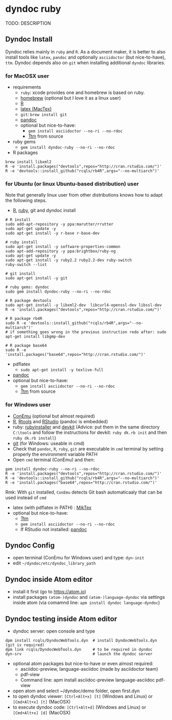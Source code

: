 # dyndoc ruby

TODO: DESCRIPTION

## Dyndoc Install

Dyndoc relies mainly in `ruby` and `R`. As a document maker, it is better to also install tools like `latex`, `pandoc` and optionally `asciidoctor` (but nice-to-have), `ttm`. Dyndoc depends also on `git` when installing additional `dyndoc` libraries.  

### for MacOSX user

* requirements
  * `ruby`: xcode provides one and homebrew is based on ruby.
  * [homebrew](http://brew.sh) (optional but I love it as a linux user)
  * [R](http://cran.r-project.org/bin/macosx/)
  * [latex (MacTex)](http://www.tug.org/mactex/)
  * `git`: `brew install git`
  * [pandoc](https://github.com/jgm/pandoc/releases)
  * optional but nice-to-have:
    * `gem install asciidoctor --no-ri --no-rdoc`
    * [Ttm](http://hutchinson.belmont.ma.us/tth/mml) from source
* ruby gems
  * `gem install dyndoc-ruby --no-ri --no-rdoc`
* R packages
```{bash}
brew install libxml2
R -e 'install.packages("devtools",repos="http://cran.rstudio.com/")'
R -e 'devtools::install_github("rcqls/rb4R",args="--no-multiarch")'
```

### for Ubuntu (or linux Ubuntu-based distribution) user

Note that generally linux user from other distributions knows how to adapt the following steps.

* [R](http://sites.psu.edu/theubunturblog/installing-r-in-ubuntu/),  [ruby](https://www.brightbox.com/docs/ruby/ubuntu/), git and dyndoc install
```{bash}
# R install
sudo add-apt-repository -y ppa:marutter/rrutter
sudo apt-get update -y
sudo apt-get install -y r-base r-base-dev

# ruby install
sudo apt-get install -y software-properties-common
sudo apt-add-repository -y ppa:brightbox/ruby-ng
sudo apt-get update -y
sudo apt-get install -y ruby2.2 ruby2.2-dev ruby-switch
ruby-switch --list

# git install
sudo apt-get install -y git

# ruby gems: dyndoc
sudo gem install dyndoc-ruby --no-ri --no-rdoc

# R package devtools
sudo apt-get install -y libxml2-dev  libcurl4-openssl-dev libssl-dev
R -e 'install.packages("devtools",repos="http://cran.rstudio.com/")'

# R package rb4R
sudo R -e 'devtools::install_github("rcqls/rb4R",args="--no-multiarch")'
# if something goes wrong in the previous instruction redo after: sudo apt-get install libgmp-dev

# R package base64
sudo R -e 'install.packages("base64",repos="http://cran.rstudio.com/")'
```
* pdflatex
  * `sudo apt-get install -y texlive-full`
* [pandoc](http://pandoc.org/installing.html)
* optional but nice-to-have:
  * `gem install asciidoctor --no-ri --no-rdoc`
  * [Ttm](http://hutchinson.belmont.ma.us/tth/mml) from source

### for Windows user

* [ConEmu](https://conemu.github.io) (optional but almost required)
* [R](http://cran.r-project.org/bin/windows/base/),  [Rtools](https://cran.r-project.org/bin/windows/Rtools/) and  [RStudio](https://www.rstudio.com/products/rstudio/download/) (pandoc is embedded)
* ruby: [rubyinstaller](http://rubyinstaller.org) and [devkit](http://rubyinstaller.org/add-ons/devkit) (Advice: put them in the same directory `C:\tools` and follow the instructions for devkit: `ruby dk.rb init` and then `ruby dk.rb install`)
* [git](https://git-for-windows.github.io) (for Windows: useable in cmd)
* Check that `pandoc`, `R`, `ruby`, `git` are executable in `cmd` terminal by setting properly  the environment variable PATH
* Open `cmd` terminal (ConEmu) and then:
```{bash}
gem install dyndoc-ruby --no-ri --no-rdoc
R -e 'install.packages("devtools",repos="http://cran.rstudio.com/")'
R -e 'devtools::install_github("rcqls/rb4R",args="--no-multiarch")'
R -e 'install.packages("base64",repos="http://cran.rstudio.com/")'
```
Rmk: With `git` installed, `ConEmu` detects Git bash automaticaaly that can be used instead of `cmd`
* latex (with pdflatex in PATH) : [MikTex](http:/miktex.org)
* optional but nice-to-have:
  * [Ttm](http://hutchinson.belmont.ma.us/tth/mml)
  * `gem install asciidoctor --no-ri --no-rdoc`
  * If RStudio not installed: [pandoc](https://github.com/jgm/pandoc/releases)


## Dyndoc Config

* open terminal (ConEmu for Windows user) and type: `dyn-init`
* edit `~/dyndoc/etc/dyndoc_library_path`

## Dyndoc inside Atom editor

* install it first (go to https://atom.io)
* install packages `(atom-)dyndoc` and `(atom-)language-dyndoc` via settings inside atom (via comamnd line: `apm install dyndoc language-dyndoc`)

## Dyndoc testing inside Atom editor

* dyndoc server: open console and type
```{bash}
dpm install rcqls/DyndocWebTools.dyn  # install DyndocWebTools.dyn (git is required)
dpm link rcqls/DyndocWebTools.dyn     # to be required in dyndoc
dyn-srv                               # launch the dyndoc server
```
* optional atom packages but nice-to-have or even almost required:
  * asciidoc-preview, language-asciidoc (made by asciidoctor team)
  * pdf-view
  * Command line: apm install asciidoc-preview language-asciidoc pdf-view
* open atom and select ~/dyndoc/demo folder, open first.dyn
* to open dyndoc viewer: `[Ctrl+Alt+x] [t]` (Windows and Linux) or `[Cmd+Alt+x] [t]` (MacOSX)
* to execute dyndoc code: `[Ctrl+Alt+d]` (Windows and Linux) or `[Cmd+Alt+x] [d]` (MacOSX)

